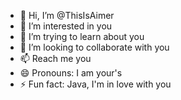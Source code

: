 - 👋 Hi, I’m @ThisIsAimer
- 👀 I’m interested in you
- 🌱 I’m trying to learn about you
- 💞️ I’m looking to collaborate with you
- 📫 Reach me you
- 😄 Pronouns: I am your's
- ⚡ Fun fact: Java, I'm in love with you

<!---
ThisIsAimer/ThisIsAimer is a ✨ special ✨ repository because its `README.md` (this file) appears on your GitHub profile.
You can click the Preview link to take a look at your changes.
--->
